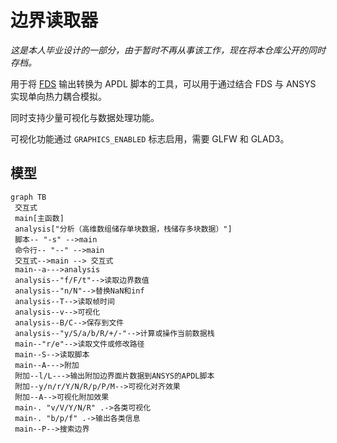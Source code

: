 # 边界读取器

*这是本人毕业设计的一部分，由于暂时不再从事该工作，现在将本仓库公开的同时存档。*

用于将 [FDS] 输出转换为 APDL 脚本的工具，可以用于通过结合 FDS 与 ANSYS 实现单向热力耦合模拟。

同时支持少量可视化与数据处理功能。

可视化功能通过 `GRAPHICS_ENABLED` 标志启用，需要 GLFW 和 GLAD3。

[FDS]: https://github.com/firemodels/fds

## 模型

```mermaid
graph TB
 交互式
 main[主函数]
 analysis["分析（高维数组储存单块数据，栈储存多块数据）"]
 脚本-- "-s" -->main
 命令行-- "--" -->main
 交互式-->main --> 交互式
 main--a--->analysis
 analysis--"f/F/t"-->读取边界数值
 analysis--"n/N"-->替换NaN和inf
 analysis--T-->读取帧时间
 analysis--v-->可视化
 analysis--B/C-->保存到文件
 analysis--"y/S/a/b/R/+/-"-->计算或操作当前数据栈
 main--"r/e"-->读取文件或修改路径
 main--S-->读取脚本
 main--A--->附加
 附加--l/L--->输出附加边界面片数据到ANSYS的APDL脚本
 附加--y/n/r/Y/N/R/p/P/M-->可视化对齐效果
 附加--A-->可视化附加效果
 main-. "v/V/Y/N/R" .->各类可视化
 main-. "b/p/f" .->输出各类信息
 main--P-->搜索边界
```
